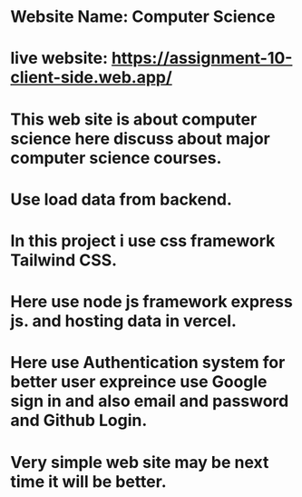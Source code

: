 # Website Name: Computer Science

# live website: https://assignment-10-client-side.web.app/

# This web site is about computer science here discuss about major computer science courses.

# Use load data from backend.

# In this project i use css framework Tailwind CSS.

# Here use node js framework express js. and hosting data in vercel.

# Here use Authentication system for better user expreince use Google sign in and also email and password and Github Login.

# Very simple web site may be next time it will be better.
